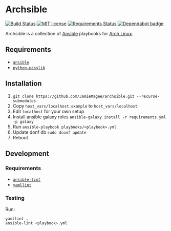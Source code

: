 # Archsible

[![Build Status](https://travis-ci.org/JamieMagee/archsible.svg?branch=master)](https://travis-ci.org/JamieMagee/archsible)
[![MIT license](https://img.shields.io/badge/license-MIT-blue.svg)](http://opensource.org/licenses/MIT)
[![Requirements Status](https://requires.io/github/JamieMagee/archsible/requirements.svg?branch=master)](https://requires.io/github/JamieMagee/archsible/requirements/?branch=master)
[![Dependabot badge](https://img.shields.io/badge/Dependabot-enabled-blue.svg)](https://dependabot.com/)

Archsible is a collection of [Ansible](https://www.ansible.com/) playbooks for [Arch Linux](https://www.archlinux.org/).

## Requirements

* [`ansible`](https://www.archlinux.org/packages/community/any/ansible/)
* [`python-passlib`](https://www.archlinux.org/packages/community/any/python-passlib/)

## Installation

1. `git clone https://github.com/JamieMagee/archsible.git --recurse-submodules`
2. Copy `host_vars/localhost.example` to `host_vars/localhost`
3. Edit `localhost` for your own setup
4. Install ansible galaxy roles `ansible-galaxy install -r requirements.yml -p galaxy`
5. Run `ansible-playbook playbooks/<playbook>.yml`
6. Update donf db `sudo dconf update`
7. Reboot

## Development

### Requirements

* [`ansible-lint`](https://www.archlinux.org/packages/community/any/ansible-lint/)
* [`yamllint`](https://aur.archlinux.org/packages/yamllint/)

### Testing

Run:

```sh
yamllint .
ansible-lint <playbook>.yml
```
